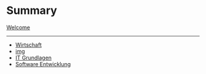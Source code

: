 # Summary

[Welcome](README.md)

----
* [Wirtschaft]( Wirtschaft.md)
* [img]()
* [IT Grundlagen](IT_Grundlagen.md)
* [Software Entwicklung](SoftwareEntwicklung.md)